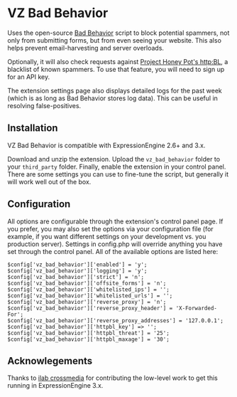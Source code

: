 VZ Bad Behavior
===============

Uses the open-source [Bad Behavior](http://bad-behavior.ioerror.us/) script to block potential spammers, not only from submitting forms, but from even seeing your website. This also helps prevent email-harvesting and server overloads.

Optionally, it will also check requests against [Project Honey Pot's http:BL](http://www.projecthoneypot.org/services_overview.php), a blacklist of known spammers. To use that feature, you will need to sign up for an API key.

The extension settings page also displays detailed logs for the past week (which is as long as Bad Behavior stores log data). This can be useful in resolving false-positives.

Installation
------------

VZ Bad Behavior is compatible with ExpressionEngine 2.6+ and 3.x.

Download and unzip the extension. Upload the `vz_bad_behavior` folder to your `third_party` folder. Finally, enable the extension in your control panel. There are some settings you can use to fine-tune the script, but generally it will work well out of the box.

Configuration
-------------

All options are configurable through the extension's control panel page. If you prefer, you may also set the options via your configuration file (for example, if you want different settings on your development vs. you production server). Settings in config.php will override anything you have set through the control panel. All of the available options are listed here:

    $config['vz_bad_behavior']['enabled'] = 'y';
    $config['vz_bad_behavior']['logging'] = 'y';
    $config['vz_bad_behavior']['strict'] = 'n';
    $config['vz_bad_behavior']['offsite_forms'] = 'n';
    $config['vz_bad_behavior']['whitelisted_ips'] = '';
    $config['vz_bad_behavior']['whitelisted_urls'] = '';
    $config['vz_bad_behavior']['reverse_proxy'] = 'n';
    $config['vz_bad_behavior']['reverse_proxy_header'] = 'X-Forwarded-For';
    $config['vz_bad_behavior']['reverse_proxy_addresses'] = '127.0.0.1';
    $config['vz_bad_behavior']['httpbl_key'] => '';
    $config['vz_bad_behavior']['httpbl_threat'] = '25';
    $config['vz_bad_behavior']['httpbl_maxage'] = '30';

Acknowlegements
---------------

Thanks to [ilab crossmedia](http://www.ilab.at) for contributing the low-level work to get this running in ExpressionEngine 3.x.